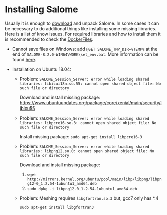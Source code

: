# Installing Salome

Usually it is enough to [download](https://www.salome-platform.org/downloads/current-version) and unpack Salome. In some cases it can be necessary to do additional things like installing some missing libraries. Here is a list of know issues.
For required libraries and how to install them it is recommended to check the [DockerFiles](../.github).

- Cannot save files on Windows:
add `@SET SALOME_TMP_DIR=%TEMP%` at the end of `SALOME-8.2.0-WIN64\WORK\set_env.bat`. More information can be found [here](https://www.salome-platform.org/forum/forum_10/541818275).

- Installation on Ubuntu 18.04:
    - Problem:
        `SALOME_Session_Server: error while loading shared libraries: libicui18n.so.55: cannot open shared object file: No such file or directory`

        Download and install missing package: <https://www.ubuntuupdates.org/package/core/xenial/main/security/libicu55>

    - Problem:
        `SALOME_Session_Server: error while loading shared libraries: libpcre16.so.3: cannot open shared object file: No such file or directory`

        Install missing package:
        `sudo apt-get install libpcre16-3`

    - Problem:
        `SALOME_Session_Server: error while loading shared libraries: libpng12.so.0: cannot open shared object file: No such file or directory`

        Download and install missing package:
        1. `wget http://mirrors.kernel.org/ubuntu/pool/main/libp/libpng/libpng12-0_1.2.54-1ubuntu1_amd64.deb`
        2. `sudo dpkg -i libpng12-0_1.2.54-1ubuntu1_amd64.deb`

    - Problem: Meshing requires `libgfortran.so.3` but, gcc7 only has *.4

        `sudo apt-get install libgfortran3`